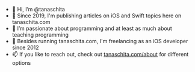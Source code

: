 - 👋 Hi, I’m @tanaschita
- 👀 Since 2019, I'm publishing articles on iOS and Swift topics here on tanaschita.com
- 🌱 I’m passionate about programming and at least as much about teaching programming
- 💞️ Besides running tanaschita.com, I'm freelancing as an iOS developer since 2012
- 📫 If you like to reach out, check out [tanaschita.com/about](https://tanaschita.com/about) for different options

